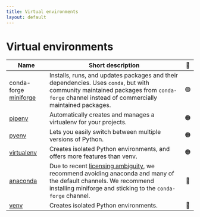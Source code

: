 ```yaml
---
title: Virtual environments
layout: default
---
```


# Virtual environments

| Name                    | Short description                                                                                                                                                                                     | 🚦  |
| ----------------------- | ----------------------------------------------------------------------------------------------------------------------------------------------------------------------------------------------------- | :-: |
| conda-forge [miniforge] | Installs, runs, and updates packages and their dependencies. Uses `conda`, but with community maintained packages from `conda-forge` channel instead of commercially maintained packages.             | 🟢  |
| [pipenv]                | Automatically creates and manages a virtualenv for your projects.                                                                                                                                     | 🟠  |
| [pyenv]                 | Lets you easily switch between multiple versions of Python.                                                                                                                                           | 🟠  |
| [virtualenv]            | Creates isolated Python environments, and offers more features than venv.                                                                                                                             | 🟠  |
| [anaconda]              | Due to recent [licensing ambiguity][anaconda-problems], we recommend avoiding anaconda and many of the default channels. We recommend installing miniforge and sticking to the `conda-forge` channel. | 🔴  |
| [venv]                  | Creates isolated Python environments.                                                                                                                                                                 | 🔴  |

<!-- links here for a more readable table -->

[miniforge]: https://conda-forge.org/download/
[pipenv]: https://pipenv.pypa.io/en/latest/
[pyenv]: https://github.com/pyenv/pyenv
[virtualenv]: https://virtualenv.pypa.io/en/latest/
[anaconda]: https://www.anaconda.com/
[anaconda-problems]: https://www.theregister.com/2024/08/08/anaconda_puts_the_squeeze_on/
[venv]: https://docs.python.org/3/library/venv.html
